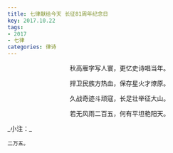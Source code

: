 ```yaml
---
title: 七律献给今天 长征81周年纪念日
key: 2017.10.22
tags: 
- 2017
- 七律
categories: 律诗
---
```


<p align="center">秋高雁字写人寰，更忆史诗唱当年。
</p>
<p align="center">捍卫民族方热血，保存星火才燎原。
</p>
<p align="center">久战奇迹斗顽寇，长足壮举征大山。
</p>
<p align="center">若无风雨二百五，何有平坦艳阳天。
</p>
_小注：_

```
二万五。
```